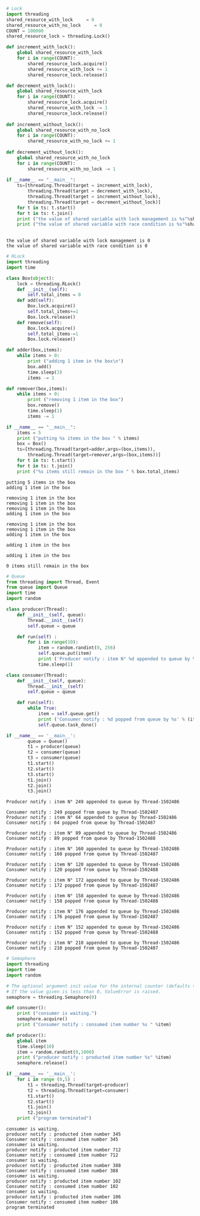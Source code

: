 

```python
# Lock
import threading
shared_resource_with_lock     = 0
shared_resource_with_no_lock     = 0
COUNT = 100000
shared_resource_lock = threading.Lock()

def increment_with_lock():
    global shared_resource_with_lock
    for i in range(COUNT):
        shared_resource_lock.acquire()
        shared_resource_with_lock += 1
        shared_resource_lock.release()

def decrement_with_lock():
    global shared_resource_with_lock
    for i in range(COUNT):
        shared_resource_lock.acquire()
        shared_resource_with_lock -= 1
        shared_resource_lock.release()
        
def increment_without_lock():
    global shared_resource_with_no_lock
    for i in range(COUNT):
        shared_resource_with_no_lock += 1
 
def decrement_without_lock():
    global shared_resource_with_no_lock
    for i in range(COUNT):
        shared_resource_with_no_lock -= 1
 
if __name__ == "__main__":
    ts=[threading.Thread(target = increment_with_lock),
        threading.Thread(target = decrement_with_lock),
        threading.Thread(target = increment_without_lock),
        threading.Thread(target = decrement_without_lock)]
    for t in ts: t.start()
    for t in ts: t.join()
    print ("the value of shared variable with lock management is %s"%shared_resource_with_lock)
    print ("the value of shared variable with race condition is %s"%shared_resource_with_no_lock)
    

```

    the value of shared variable with lock management is 0
    the value of shared variable with race condition is 0
    


```python
# RLock
import threading
import time

class Box(object):
    lock = threading.RLock()
    def __init__(self):
        self.total_items = 0
    def add(self):
        Box.lock.acquire()
        self.total_items+=1
        Box.lock.release()
    def remove(self):
        Box.lock.acquire()
        self.total_items-=1
        Box.lock.release()

def adder(box,items):
    while items > 0:
        print ("adding 1 item in the box\n")
        box.add()
        time.sleep(3)
        items -= 1

def remover(box,items):
    while items > 0:
        print ("removing 1 item in the box")
        box.remove()
        time.sleep(1)
        items -= 1

if __name__ == "__main__":
    items = 5
    print ("putting %s items in the box " % items)
    box = Box()
    ts=[threading.Thread(target=adder,args=(box,items)),
        threading.Thread(target=remover,args=(box,items))]
    for t in ts: t.start()
    for t in ts: t.join()
    print ("%s items still remain in the box " % box.total_items)

```

    putting 5 items in the box 
    adding 1 item in the box
    
    removing 1 item in the box
    removing 1 item in the box
    removing 1 item in the box
    adding 1 item in the box
    
    removing 1 item in the box
    removing 1 item in the box
    adding 1 item in the box
    
    adding 1 item in the box
    
    adding 1 item in the box
    
    0 items still remain in the box 
    


```python
# Queue
from threading import Thread, Event
from queue import Queue
import time
import random

class producer(Thread):
    def __init__(self, queue):
        Thread.__init__(self)
        self.queue = queue

    def run(self) :
        for i in range(10):
            item = random.randint(0, 256)
            self.queue.put(item)
            print ('Producer notify : item N° %d appended to queue by %s \n' % (item, self.name))
            time.sleep(1)

class consumer(Thread):
    def __init__(self, queue):
        Thread.__init__(self)
        self.queue = queue

    def run(self):
        while True:
            item = self.queue.get()
            print ('Consumer notify : %d popped from queue by %s' % (item, self.name))
            self.queue.task_done()

if __name__ == '__main__':
        queue = Queue()
        t1 = producer(queue)
        t2 = consumer(queue)
        t3 = consumer(queue)
        t1.start()
        t2.start()
        t3.start()
        t1.join()
        t2.join()
        t3.join()
```

    Producer notify : item N° 249 appended to queue by Thread-1502486 
    
    Consumer notify : 249 popped from queue by Thread-1502487
    Producer notify : item N° 64 appended to queue by Thread-1502486 
    Consumer notify : 64 popped from queue by Thread-1502487
    
    Producer notify : item N° 89 appended to queue by Thread-1502486 
    Consumer notify : 89 popped from queue by Thread-1502488
    
    Producer notify : item N° 160 appended to queue by Thread-1502486 
    Consumer notify : 160 popped from queue by Thread-1502487
    
    Producer notify : item N° 120 appended to queue by Thread-1502486 
    Consumer notify : 120 popped from queue by Thread-1502488
    
    Producer notify : item N° 172 appended to queue by Thread-1502486 
    Consumer notify : 172 popped from queue by Thread-1502487
    
    Producer notify : item N° 158 appended to queue by Thread-1502486 
    Consumer notify : 158 popped from queue by Thread-1502488
    
    Producer notify : item N° 176 appended to queue by Thread-1502486 
    Consumer notify : 176 popped from queue by Thread-1502487
    
    Producer notify : item N° 152 appended to queue by Thread-1502486 
    Consumer notify : 152 popped from queue by Thread-1502488
    
    Producer notify : item N° 210 appended to queue by Thread-1502486 
    Consumer notify : 210 popped from queue by Thread-1502487
    
    


```python
# Semaphore
import threading
import time
import random

# The optional argument init value for the internal counter (defaults to 1)
# If the value given is less than 0, ValueError is raised.
semaphore = threading.Semaphore(0)

def consumer():
    print ("consumer is waiting.")
    semaphore.acquire()
    print ("Consumer notify : consumed item number %s " %item)

def producer():
    global item
    time.sleep(10)
    item = random.randint(0,1000)
    print ("producer notify : producted item number %s" %item)
    semaphore.release()

if __name__ == '__main__':
    for i in range (0,5) :
        t1 = threading.Thread(target=producer)
        t2 = threading.Thread(target=consumer)
        t1.start()
        t2.start()
        t1.join()
        t2.join()
    print ("program terminated")

```

    consumer is waiting.
    producer notify : producted item number 345
    Consumer notify : consumed item number 345 
    consumer is waiting.
    producer notify : producted item number 712
    Consumer notify : consumed item number 712 
    consumer is waiting.
    producer notify : producted item number 388
    Consumer notify : consumed item number 388 
    consumer is waiting.
    producer notify : producted item number 102
    Consumer notify : consumed item number 102 
    consumer is waiting.
    producer notify : producted item number 106
    Consumer notify : consumed item number 106 
    program terminated
    
